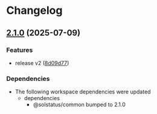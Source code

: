 # Changelog

## [2.1.0](https://github.com/unibeck/solstatus/compare/@solstatus/api@v2.0.0...@solstatus/api@v2.1.0) (2025-07-09)


### Features

* release v2 ([8d09d77](https://github.com/unibeck/solstatus/commit/8d09d77f92ceec9bd7cba2e9fb4a514a406b588d))


### Dependencies

* The following workspace dependencies were updated
  * dependencies
    * @solstatus/common bumped to 2.1.0
